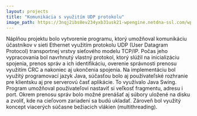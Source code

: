 ```yaml
---
layout: projects
title: "Komunikácia s využitím UDP protokolu"
image_path: https://3nqj2ibs8ev234yxb31usk21-wpengine.netdna-ssl.com/wp-content/uploads/2011/02/udp-logo.png
---
```

Náplňou projektu bolo vytvorenie programu, ktorý umožňoval komunikáciu účastníkov v sieti Ethernet využitím protokolu UDP (User Datagram Protocol) transportnej vrstvy sieťového modelu TCP/IP. Počas jeho vypracovania bol navrhnutý vlastný protokol, ktorý slúžil na inicializáciu spojenia, prenos správ a ich identifikáciu, overenie správnosti prenosu využitím CRC a nakoniec aj ukončenia spojenia. Na implementáciu bol využitý programovací jazyk Java, súčasťou bolo aj používateľské rozhranie pre klientsku aj pre serverovú časť aplikácie. To využívalo Java Swing. Program umožňoval používateľovi nastaviť si veľkosť fragmentu, adresu i port. Okrem prenosu správ bolo možné prenášať aj súbory uložené na disku a zvoliť, kde na cieľovom zariadení sa budú ukladať. Zároveň bol využitý koncept viacerých súčasne bežiacich vlákien (multithreading).
